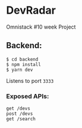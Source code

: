 # DevRadar
Omnistack #10 week Project

## Backend:
```
$ cd backend
$ npm install
$ yarn dev
```
Listens to port ```3333```

### Exposed APIs:
```
get /devs
post /devs
get /search
